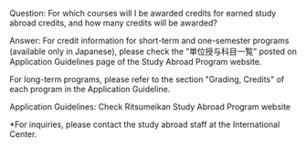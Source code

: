 Question: For which courses will I be awarded credits for earned study abroad credits, and how many credits will be awarded?

Answer:
For credit information for short-term and one-semester programs (available only in Japanese), please check the ”単位授与科目一覧” posted on Application Guidelines page of the Study Abroad Program website.

For long-term programs, please refer to the section "Grading, Credits" of each program in the Application Guideline.

  
Application Guidelines: Check Ritsumeikan Study Abroad Program website

*For inquiries, please contact the study abroad staff at the International Center.